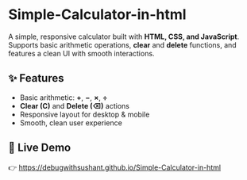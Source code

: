 # Simple-Calculator-in-html

A simple, responsive calculator built with **HTML, CSS, and JavaScript**.  
Supports basic arithmetic operations, **clear** and **delete** functions, and features a clean UI with smooth interactions.


## ✨ Features
- Basic arithmetic: **+**, **−**, **×**, **÷**
- **Clear (C)** and **Delete (⌫)** actions
- Responsive layout for desktop & mobile
- Smooth, clean user experience


## 🔗 Live Demo
👉 https://debugwithsushant.github.io/Simple-Calculator-in-html
